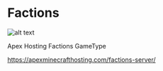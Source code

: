 # Factions
![alt text](https://apex-misc.s3.amazonaws.com/Images/Factions+Thumbnail.png)

Apex Hosting Factions GameType

https://apexminecrafthosting.com/factions-server/
